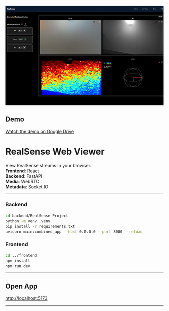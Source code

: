 ![Viewer Screenshot](frontend/public/images/Viewer.png)

## Demo

[Watch the demo on Google Drive](https://drive.google.com/file/d/1q46vJGoFFjrPOSnUakC3IrsWcuu6iEJV/view?usp=sharing)

# RealSense Web Viewer  

View RealSense streams in your browser.  
**Frontend**: React  
**Backend**: FastAPI  
**Media**: WebRTC  
**Metadata**: Socket.IO  

--- 

### Backend
```bash
cd backend/RealSense-Project
python -m venv .venv
pip install -r requirements.txt
uvicorn main:combined_app --host 0.0.0.0 --port 8000 --reload
```

### Frontend
```bash
cd ../frontend
npm install
npm run dev
```

---

## Open App
[http://localhost:5173](http://localhost:5173)

---

